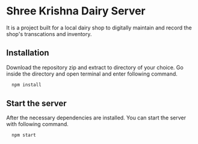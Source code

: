 
# Shree Krishna Dairy Server
It is a project built for a local dairy shop to digitally maintain and record the shop's transcations and inventory.

## Installation

Download the repository zip and extract to directory of your choice. Go inside the directory and open terminal and enter following command.

```bash
  npm install 

```
    
## Start the server
After the necessary dependencies are installed. You can start the server with following command.

``` bash
  npm start
```
